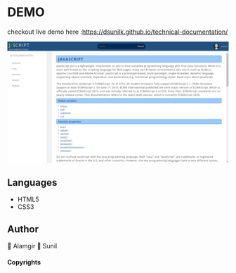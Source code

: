 
# DEMO
checkout live demo here :https://dsunilk.github.io/technical-documentation/

![](img/shot.PNG)

## Languages
- HTML5
- CSS3


## Author
:bust_in_silhouette: Alamgir
:bust_in_silhouette: Sunil

#### Copyrights

